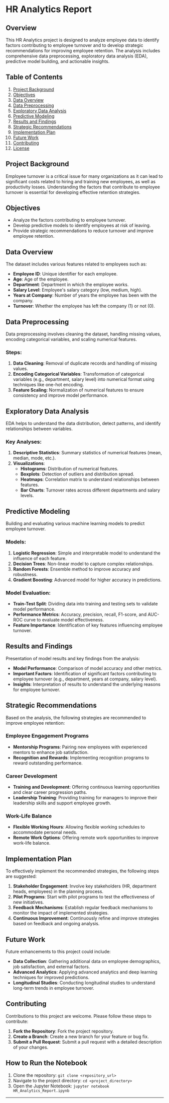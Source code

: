 
# HR Analytics Report

## Overview
This HR Analytics project is designed to analyze employee data to identify factors contributing to employee turnover and to develop strategic recommendations for improving employee retention. The analysis includes comprehensive data preprocessing, exploratory data analysis (EDA), predictive model building, and actionable insights.

## Table of Contents
1. [Project Background](#project-background)
2. [Objectives](#objectives)
3. [Data Overview](#data-overview)
4. [Data Preprocessing](#data-preprocessing)
5. [Exploratory Data Analysis](#exploratory-data-analysis)
6. [Predictive Modeling](#predictive-modeling)
7. [Results and Findings](#results-and-findings)
8. [Strategic Recommendations](#strategic-recommendations)
9. [Implementation Plan](#implementation-plan)
10. [Future Work](#future-work)
11. [Contributing](#contributing)
12. [License](#license)

## Project Background
Employee turnover is a critical issue for many organizations as it can lead to significant costs related to hiring and training new employees, as well as productivity losses. Understanding the factors that contribute to employee turnover is essential for developing effective retention strategies.

## Objectives
- Analyze the factors contributing to employee turnover.
- Develop predictive models to identify employees at risk of leaving.
- Provide strategic recommendations to reduce turnover and improve employee retention.

## Data Overview
The dataset includes various features related to employees such as:
- **Employee ID**: Unique identifier for each employee.
- **Age**: Age of the employee.
- **Department**: Department in which the employee works.
- **Salary Level**: Employee's salary category (low, medium, high).
- **Years at Company**: Number of years the employee has been with the company.
- **Turnover**: Whether the employee has left the company (1) or not (0).

## Data Preprocessing
Data preprocessing involves cleaning the dataset, handling missing values, encoding categorical variables, and scaling numerical features.

### Steps:
1. **Data Cleaning**: Removal of duplicate records and handling of missing values.
2. **Encoding Categorical Variables**: Transformation of categorical variables (e.g., department, salary level) into numerical format using techniques like one-hot encoding.
3. **Feature Scaling**: Normalization of numerical features to ensure consistency and improve model performance.

## Exploratory Data Analysis
EDA helps to understand the data distribution, detect patterns, and identify relationships between variables.

### Key Analyses:
1. **Descriptive Statistics**: Summary statistics of numerical features (mean, median, mode, etc.).
2. **Visualizations**:
   - **Histograms**: Distribution of numerical features.
   - **Boxplots**: Detection of outliers and distribution spread.
   - **Heatmaps**: Correlation matrix to understand relationships between features.
   - **Bar Charts**: Turnover rates across different departments and salary levels.

## Predictive Modeling
Building and evaluating various machine learning models to predict employee turnover.

### Models:
1. **Logistic Regression**: Simple and interpretable model to understand the influence of each feature.
2. **Decision Trees**: Non-linear model to capture complex relationships.
3. **Random Forests**: Ensemble method to improve accuracy and robustness.
4. **Gradient Boosting**: Advanced model for higher accuracy in predictions.

### Model Evaluation:
- **Train-Test Split**: Dividing data into training and testing sets to validate model performance.
- **Performance Metrics**: Accuracy, precision, recall, F1-score, and AUC-ROC curve to evaluate model effectiveness.
- **Feature Importance**: Identification of key features influencing employee turnover.

## Results and Findings
Presentation of model results and key findings from the analysis:
- **Model Performance**: Comparison of model accuracy and other metrics.
- **Important Factors**: Identification of significant factors contributing to employee turnover (e.g., department, years at company, salary level).
- **Insights**: Interpretation of results to understand the underlying reasons for employee turnover.

## Strategic Recommendations
Based on the analysis, the following strategies are recommended to improve employee retention:

### Employee Engagement Programs
- **Mentorship Programs**: Pairing new employees with experienced mentors to enhance job satisfaction.
- **Recognition and Rewards**: Implementing recognition programs to reward outstanding performance.

### Career Development
- **Training and Development**: Offering continuous learning opportunities and clear career progression paths.
- **Leadership Training**: Providing training for managers to improve their leadership skills and support employee growth.

### Work-Life Balance
- **Flexible Working Hours**: Allowing flexible working schedules to accommodate personal needs.
- **Remote Work Options**: Offering remote work opportunities to improve work-life balance.

## Implementation Plan
To effectively implement the recommended strategies, the following steps are suggested:

1. **Stakeholder Engagement**: Involve key stakeholders (HR, department heads, employees) in the planning process.
2. **Pilot Programs**: Start with pilot programs to test the effectiveness of new initiatives.
3. **Feedback Mechanisms**: Establish regular feedback mechanisms to monitor the impact of implemented strategies.
4. **Continuous Improvement**: Continuously refine and improve strategies based on feedback and ongoing analysis.

## Future Work
Future enhancements to this project could include:
- **Data Collection**: Gathering additional data on employee demographics, job satisfaction, and external factors.
- **Advanced Analytics**: Applying advanced analytics and deep learning techniques for improved predictions.
- **Longitudinal Studies**: Conducting longitudinal studies to understand long-term trends in employee turnover.

## Contributing
Contributions to this project are welcome. Please follow these steps to contribute:
1. **Fork the Repository**: Fork the project repository.
2. **Create a Branch**: Create a new branch for your feature or bug fix.
3. **Submit a Pull Request**: Submit a pull request with a detailed description of your changes.


## How to Run the Notebook
1. Clone the repository: `git clone <repository_url>`
2. Navigate to the project directory: `cd <project_directory>`
3. Open the Jupyter Notebook: `jupyter notebook HR_Analytics_Report.ipynb`

---
